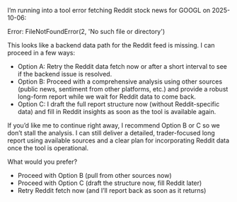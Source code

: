 I’m running into a tool error fetching Reddit stock news for GOOGL on 2025-10-06:

Error: FileNotFoundError(2, 'No such file or directory')

This looks like a backend data path for the Reddit feed is missing. I can proceed in a few ways:

- Option A: Retry the Reddit data fetch now or after a short interval to see if the backend issue is resolved.
- Option B: Proceed with a comprehensive analysis using other sources (public news, sentiment from other platforms, etc.) and provide a robust long-form report while we wait for Reddit data to come back.
- Option C: I draft the full report structure now (without Reddit-specific data) and fill in Reddit insights as soon as the tool is available again.

If you’d like me to continue right away, I recommend Option B or C so we don’t stall the analysis. I can still deliver a detailed, trader-focused long report using available sources and a clear plan for incorporating Reddit data once the tool is operational.

What would you prefer?
- Proceed with Option B (pull from other sources now)
- Proceed with Option C (draft the structure now, fill Reddit later)
- Retry Reddit fetch now (and I’ll report back as soon as it returns)